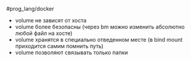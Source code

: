 #prog_lang/docker 

- volume не зависят от хоста
- volume более безопасны (через bm можно изменить абсолютно любой файл на хосте)
- volume хранятся в специально отведенном месте (в bind mount приходится самим помнить путь)
- volume позволяют связывать только папки